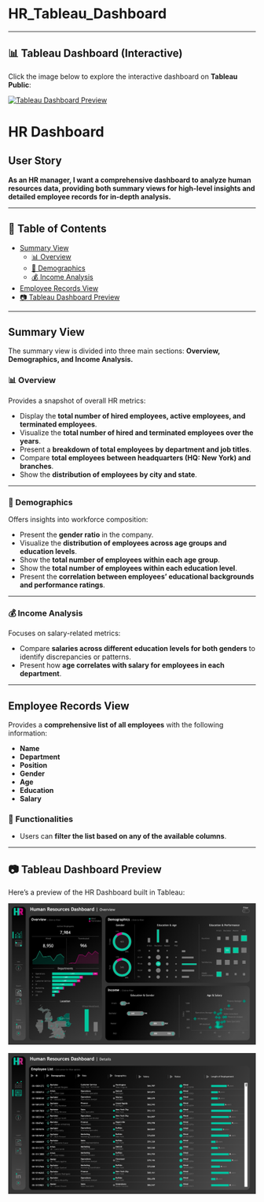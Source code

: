 # HR_Tableau_Dashboard
---

## 📊 Tableau Dashboard (Interactive)

Click the image below to explore the interactive dashboard on **Tableau Public**:

[![Tableau Dashboard Preview](images/tableau_dashboard.png)](https://public.tableau.com/views/Project-HRDashboard_17588353376130/HRSummary?:language=en-US&:sid=&:display_count=n&:origin=viz_share_link)

# HR Dashboard  

## User Story  

**As an HR manager, I want a comprehensive dashboard to analyze human resources data, providing both summary views for high-level insights and detailed employee records for in-depth analysis.**

---

## 📑 Table of Contents  
- [Summary View](#summary-view)  
  - [📊 Overview](#-overview)  
  - [👥 Demographics](#-demographics)  
  - [💰 Income Analysis](#-income-analysis)  
- [Employee Records View](#employee-records-view)  
- [📷 Tableau Dashboard Preview](#-tableau-dashboard-preview)
---

## Summary View  

The summary view is divided into three main sections: **Overview, Demographics, and Income Analysis.**

### 📊 Overview  
Provides a snapshot of overall HR metrics:  
- Display the **total number of hired employees, active employees, and terminated employees**.  
- Visualize the **total number of hired and terminated employees over the years**.  
- Present a **breakdown of total employees by department and job titles**.  
- Compare **total employees between headquarters (HQ: New York) and branches**.  
- Show the **distribution of employees by city and state**.  

---

### 👥 Demographics  
Offers insights into workforce composition:  
- Present the **gender ratio** in the company.  
- Visualize the **distribution of employees across age groups and education levels**.  
- Show the **total number of employees within each age group**.  
- Show the **total number of employees within each education level**.  
- Present the **correlation between employees’ educational backgrounds and performance ratings**.  

---

### 💰 Income Analysis  
Focuses on salary-related metrics:  
- Compare **salaries across different education levels for both genders** to identify discrepancies or patterns.  
- Present how **age correlates with salary for employees in each department**.  

---

## Employee Records View  

Provides a **comprehensive list of all employees** with the following information:  
- **Name**  
- **Department**  
- **Position**  
- **Gender**  
- **Age**  
- **Education**  
- **Salary**  

### 🔎 Functionalities  
- Users can **filter the list based on any of the available columns**.  

---

## 📷 Tableau Dashboard Preview  

Here’s a preview of the HR Dashboard built in Tableau:  

![Tableau Dashboard](https://github.com/PRINCEHOKYDO/HR_Tableau_Dashboard/blob/main/WhatsApp%20Image%202025-09-26%20at%203.25.21%20AM.jpeg?raw=true)

![Tableau Dashboard](https://github.com/PRINCEHOKYDO/HR_Tableau_Dashboard/blob/main/image.png?raw=true)
